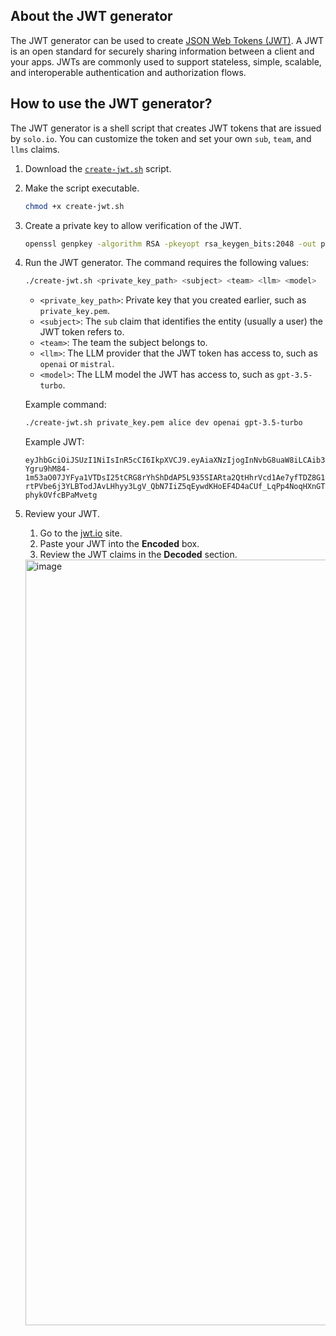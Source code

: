 ## About the JWT generator 

The JWT generator can be used to create [JSON Web Tokens (JWT)](https://auth0.com/docs/secure/tokens/json-web-tokens). A JWT is an open standard for securely sharing information between a client and your apps. JWTs are commonly used to support stateless, simple, scalable, and interoperable authentication and authorization flows.

## How to use the JWT generator? 

The JWT generator is a shell script that creates JWT tokens that are issued by `solo.io`. You can customize the token and set your own `sub`, `team`, and `llms` claims. 

1. Download the [`create-jwt.sh`](create-jwt.sh) script.
2. Make the script executable.
   ```sh
   chmod +x create-jwt.sh
   ``` 

3. Create a private key to allow verification of the JWT. 
   ```sh
   openssl genpkey -algorithm RSA -pkeyopt rsa_keygen_bits:2048 -out private_key.pem
   ```

4. Run the JWT generator. The command requires the following values: 
   ```sh
   ./create-jwt.sh <private_key_path> <subject> <team> <llm> <model>
   ```
   * `<private_key_path>`: Private key that you created earlier, such as `private_key.pem`. 
   * `<subject>`: The `sub` claim that identifies the entity (usually a user) the JWT token refers to.
   * `<team>`: The team the subject belongs to.
   * `<llm>`: The LLM provider that the JWT token has access to, such as `openai` or `mistral`.
   * `<model>`: The LLM model the JWT has access to, such as `gpt-3.5-turbo`.
  
   Example command: 
   ```sh
   ./create-jwt.sh private_key.pem alice dev openai gpt-3.5-turbo
   ```

   Example JWT:
   ```
   eyJhbGciOiJSUzI1NiIsInR5cCI6IkpXVCJ9.eyAiaXNzIjogInNvbG8uaW8iLCAib3JnIjogInNvbG8uaW8iLCAic3ViIjogImFsaWNlIiwgInRlYW0iOiAiZGV2IiwgImxsbXMiOiB7ICJvcGVuYWkiOiBbICJncHQtMy41LXR1cmJvIiBdIH0gfQ.I7whTti0aDKxlILc5uLK9oo6TljGS6JUrjPVd6z1PxzucUa_cnuKkY0qj_wrkzyVN5djy4t2ggE1uBO8Llpwi-Ygru9hM84-1m53aO07JYFya1VTDsI25tCRG8rYhShDdAP5L935SIARta2QtHhrVcd1Ae7yfTDZ8G1DXLtjR2QelszCd2R8PioCQmqJ8PeKg4sURhu05GlBCZoXES9-rtPVbe6j3YLBTodJAvLHhyy3LgV_QbN7IiZ5qEywdKHoEF4D4aCUf_LqPp4NoqHXnGT4jLzWJEtZXHQ4sgRy_5T93NOLzWLdIjgMjGO_F0aVLwBzU-phykOVfcBPaMvetg
   ```

5. Review your JWT.
   1. Go to the [jwt.io](https://jwt.io/) site.
   2. Paste your JWT into the **Encoded** box.
   3. Review the JWT claims in the **Decoded** section.
  
   <img width="1225" alt="image" src="https://github.com/user-attachments/assets/7a57a156-3455-47c3-b5a3-5acb840307c8">


   
   
